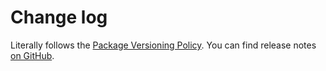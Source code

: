 # Change log

Literally follows the [Package Versioning Policy](https://pvp.haskell.org).
You can find release notes [on GitHub](https://github.com/tfausak/literally/releases).
